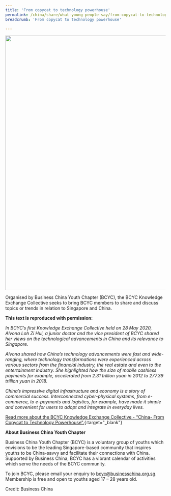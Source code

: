 ```yaml
---
title: 'From copycat to technology powerhouse'
permalink: /china/share/what-young-people-say/from-copycat-to-technology-powerhouse/
breadcrumb: 'From copycat to technology powerhouse'

---
```



<img src="\images\china-youngpeople\copycat-to-tech-powerhouse.jpg" style="width:800px;" />

Organised by Business China Youth Chapter (BCYC), the BCYC Knowledge Exchange Collective seeks to bring BCYC members to share and discuss topics or trends in relation to Singapore and China.

**This text is reproduced with permission:**

*In BCYC’s first Knowledge Exchange Collective held on 28 May 2020, Alvona Loh Zi Hui, a junior doctor and the vice president of BCYC shared her views on the technological advancements in China and its relevance to Singapore.*

*Alvona shared how China’s technology advancements were fast and wide-ranging, where technology transformations were experienced across various sectors from the financial industry, the real estate and even to the entertainment industry. She highlighted how the size of mobile cashless payments for example, accelerated from 2.31 trillion yuan in 2012 to 277.39 trillion yuan in 2018.*

*China’s impressive digital infrastructure and economy is a story of commercial success. Interconnected cyber-physical systems, from e-commerce, to e-payments and logistics, for example, have made it simple and convenient for users to adopt and integrate in everyday lives.*

[Read more about the BCYC Knowledge Exchange Collective - “China- From Copycat to Technology Powerhouse”.](https://www.businesschina.org.sg/en/for-youths/bcyc-knowledge-exchange-collective-china-from-copycat-to-technology-powerhouse/){:target="_blank"}

**About Business China Youth Chapter**

Business China Youth Chapter (BCYC) is a voluntary group of youths which envisions to be the leading Singapore-based community that inspires youths to be China-savvy and facilitate their connections with China. Supported by Business China, BCYC has a vibrant calendar of activities which serve the needs of the BCYC community.

To join BCYC, please email your enquiry to [bcyc@businesschina.org.sg](mailto:bcyc@businesschina.org.sg). Membership is free and open to youths aged 17 – 28 years old.

Credit: Business China 